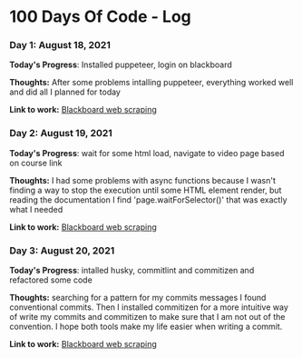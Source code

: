 # 100 Days Of Code - Log

### Day 1: August 18, 2021

**Today's Progress**: Installed puppeteer, login on blackboard

**Thoughts:** After some problems intalling puppeteer, everything worked well and did all I planned for today

**Link to work:** [Blackboard web scraping](https://github.com/oAddson/blackboard-web-scraping)

### Day 2: August 19, 2021

**Today's Progress**: wait for some html load, navigate to video page based on course link

**Thoughts:** I had some problems with async functions because I wasn't finding a way to stop the execution until some HTML element render, but reading the documentation I find 'page.waitForSelector()' that was exactly what I needed

**Link to work:** [Blackboard web scraping](https://github.com/oAddson/blackboard-web-scraping)

### Day 3: August 20, 2021

**Today's Progress**: intalled husky, commitlint and commitizen and refactored some code

**Thoughts:** searching for a pattern for my commits messages I found conventional commits. Then I installed commitizen for a more intuitive way of write my commits and commitizen to make sure that I am not out of the convention. I hope both tools make my life easier when writing a commit.

**Link to work:** [Blackboard web scraping](https://github.com/oAddson/blackboard-web-scraping)